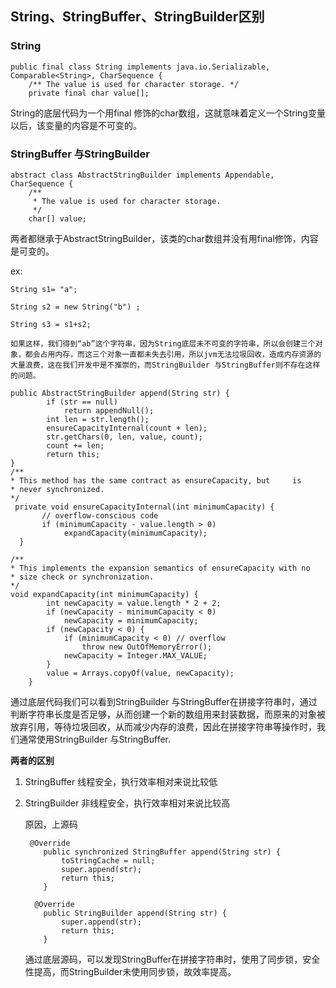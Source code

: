 ##  String、StringBuffer、StringBuilder区别

###   String

```
public final class String implements java.io.Serializable, Comparable<String>, CharSequence {
    /** The value is used for character storage. */
    private final char value[];
```

String的底层代码为一个用final 修饰的char数组，这就意味着定义一个String变量以后，该变量的内容是不可变的。

### StringBuffer 与StringBuilder

```
abstract class AbstractStringBuilder implements Appendable, CharSequence {
    /**
     * The value is used for character storage.
     */
    char[] value;

```

两者都继承于AbstractStringBuilder，该类的char数组并没有用final修饰，内容是可变的。

ex:

```
String s1= "a";

String s2 = new String("b") ;

String s3 = s1+s2;

如果这样，我们得到“ab”这个字符串，因为String底层未不可变的字符串，所以会创建三个对象，都会占用内存，而这三个对象一直都未失去引用，所以jvm无法垃圾回收，造成内存资源的大量浪费，这在我们开发中是不推崇的，而StringBuilder 与StringBuffer则不存在这样的问题。
```

```
public AbstractStringBuilder append(String str) {
        if (str == null)
            return appendNull();
        int len = str.length();
        ensureCapacityInternal(count + len);
        str.getChars(0, len, value, count);
        count += len;
        return this;
}
/**
* This method has the same contract as ensureCapacity, but 	   is
* never synchronized.
*/
 private void ensureCapacityInternal(int minimumCapacity) {
       // overflow-conscious code
       if (minimumCapacity - value.length > 0)
            expandCapacity(minimumCapacity);
  }
    
/**
* This implements the expansion semantics of ensureCapacity with no
* size check or synchronization.
*/
void expandCapacity(int minimumCapacity) {
        int newCapacity = value.length * 2 + 2;
        if (newCapacity - minimumCapacity < 0)
            newCapacity = minimumCapacity;
        if (newCapacity < 0) {
            if (minimumCapacity < 0) // overflow
                throw new OutOfMemoryError();
            newCapacity = Integer.MAX_VALUE;
        }
        value = Arrays.copyOf(value, newCapacity);
    }
```

通过底层代码我们可以看到StringBuilder 与StringBuffer在拼接字符串时，通过判断字符串长度是否足够，从而创建一个新的数组用来封装数据，而原来的对象被放弃引用，等待垃圾回收，从而减少内存的浪费，因此在拼接字符串等操作时，我们通常使用StringBuilder 与StringBuffer.

**两者的区别**

1. StringBuffer 线程安全，执行效率相对来说比较低

2. StringBuilder 非线程安全，执行效率相对来说比较高

   原因，上源码

   ```
    @Override
       public synchronized StringBuffer append(String str) {
           toStringCache = null;
           super.append(str);
           return this;
       }
       
     @Override
       public StringBuilder append(String str) {
           super.append(str);
           return this;
       }
   ```

   通过底层源码，可以发现StringBuffer在拼接字符串时，使用了同步锁，安全性提高，而StringBuilder未使用同步锁，故效率提高。

